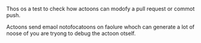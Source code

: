 Thos os a test to check how actoons can modofy a pull request or commot push.

Actoons send emaol notofocatoons on faolure whoch can generate a lot of noose of you are tryong to debug the actoon otself.

